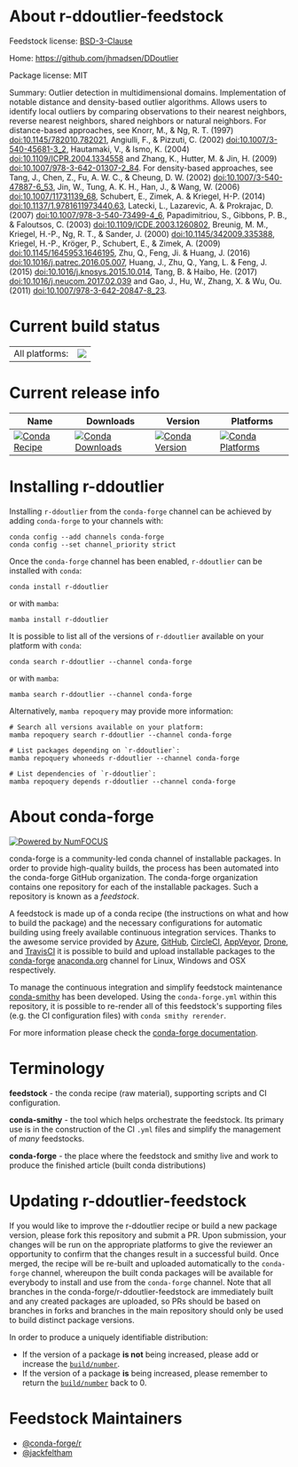 About r-ddoutlier-feedstock
===========================

Feedstock license: [BSD-3-Clause](https://github.com/conda-forge/r-ddoutlier-feedstock/blob/main/LICENSE.txt)

Home: https://github.com/jhmadsen/DDoutlier

Package license: MIT

Summary: Outlier detection in multidimensional domains. Implementation of notable distance and density-based outlier algorithms. Allows users to identify local outliers by comparing observations to their nearest neighbors, reverse nearest neighbors, shared neighbors or natural neighbors. For distance-based approaches, see Knorr, M., & Ng, R. T. (1997) <doi:10.1145/782010.782021>, Angiulli, F., & Pizzuti, C. (2002) <doi:10.1007/3-540-45681-3_2>, Hautamaki, V., & Ismo, K. (2004) <doi:10.1109/ICPR.2004.1334558> and Zhang, K., Hutter, M. & Jin, H. (2009) <doi:10.1007/978-3-642-01307-2_84>. For density-based approaches, see Tang, J., Chen, Z., Fu, A. W. C., & Cheung, D. W. (2002) <doi:10.1007/3-540-47887-6_53>, Jin, W., Tung, A. K. H., Han, J., & Wang, W. (2006) <doi:10.1007/11731139_68>, Schubert, E., Zimek, A. & Kriegel, H-P. (2014) <doi:10.1137/1.9781611973440.63>, Latecki, L., Lazarevic, A. & Prokrajac, D. (2007) <doi:10.1007/978-3-540-73499-4_6>, Papadimitriou, S., Gibbons, P. B., & Faloutsos, C. (2003) <doi:10.1109/ICDE.2003.1260802>, Breunig, M. M., Kriegel, H.-P., Ng, R. T., & Sander, J. (2000) <doi:10.1145/342009.335388>, Kriegel, H.-P., Kröger, P., Schubert, E., & Zimek, A. (2009) <doi:10.1145/1645953.1646195>, Zhu, Q., Feng, Ji. & Huang, J. (2016) <doi:10.1016/j.patrec.2016.05.007>, Huang, J., Zhu, Q., Yang, L. & Feng, J. (2015) <doi:10.1016/j.knosys.2015.10.014>, Tang, B. & Haibo, He. (2017) <doi:10.1016/j.neucom.2017.02.039> and Gao, J., Hu, W., Zhang, X. & Wu, Ou. (2011) <doi:10.1007/978-3-642-20847-8_23>.

Current build status
====================


<table><tr><td>All platforms:</td>
    <td>
      <a href="https://dev.azure.com/conda-forge/feedstock-builds/_build/latest?definitionId=22043&branchName=main">
        <img src="https://dev.azure.com/conda-forge/feedstock-builds/_apis/build/status/r-ddoutlier-feedstock?branchName=main">
      </a>
    </td>
  </tr>
</table>

Current release info
====================

| Name | Downloads | Version | Platforms |
| --- | --- | --- | --- |
| [![Conda Recipe](https://img.shields.io/badge/recipe-r--ddoutlier-green.svg)](https://anaconda.org/conda-forge/r-ddoutlier) | [![Conda Downloads](https://img.shields.io/conda/dn/conda-forge/r-ddoutlier.svg)](https://anaconda.org/conda-forge/r-ddoutlier) | [![Conda Version](https://img.shields.io/conda/vn/conda-forge/r-ddoutlier.svg)](https://anaconda.org/conda-forge/r-ddoutlier) | [![Conda Platforms](https://img.shields.io/conda/pn/conda-forge/r-ddoutlier.svg)](https://anaconda.org/conda-forge/r-ddoutlier) |

Installing r-ddoutlier
======================

Installing `r-ddoutlier` from the `conda-forge` channel can be achieved by adding `conda-forge` to your channels with:

```
conda config --add channels conda-forge
conda config --set channel_priority strict
```

Once the `conda-forge` channel has been enabled, `r-ddoutlier` can be installed with `conda`:

```
conda install r-ddoutlier
```

or with `mamba`:

```
mamba install r-ddoutlier
```

It is possible to list all of the versions of `r-ddoutlier` available on your platform with `conda`:

```
conda search r-ddoutlier --channel conda-forge
```

or with `mamba`:

```
mamba search r-ddoutlier --channel conda-forge
```

Alternatively, `mamba repoquery` may provide more information:

```
# Search all versions available on your platform:
mamba repoquery search r-ddoutlier --channel conda-forge

# List packages depending on `r-ddoutlier`:
mamba repoquery whoneeds r-ddoutlier --channel conda-forge

# List dependencies of `r-ddoutlier`:
mamba repoquery depends r-ddoutlier --channel conda-forge
```


About conda-forge
=================

[![Powered by
NumFOCUS](https://img.shields.io/badge/powered%20by-NumFOCUS-orange.svg?style=flat&colorA=E1523D&colorB=007D8A)](https://numfocus.org)

conda-forge is a community-led conda channel of installable packages.
In order to provide high-quality builds, the process has been automated into the
conda-forge GitHub organization. The conda-forge organization contains one repository
for each of the installable packages. Such a repository is known as a *feedstock*.

A feedstock is made up of a conda recipe (the instructions on what and how to build
the package) and the necessary configurations for automatic building using freely
available continuous integration services. Thanks to the awesome service provided by
[Azure](https://azure.microsoft.com/en-us/services/devops/), [GitHub](https://github.com/),
[CircleCI](https://circleci.com/), [AppVeyor](https://www.appveyor.com/),
[Drone](https://cloud.drone.io/welcome), and [TravisCI](https://travis-ci.com/)
it is possible to build and upload installable packages to the
[conda-forge](https://anaconda.org/conda-forge) [anaconda.org](https://anaconda.org/)
channel for Linux, Windows and OSX respectively.

To manage the continuous integration and simplify feedstock maintenance
[conda-smithy](https://github.com/conda-forge/conda-smithy) has been developed.
Using the ``conda-forge.yml`` within this repository, it is possible to re-render all of
this feedstock's supporting files (e.g. the CI configuration files) with ``conda smithy rerender``.

For more information please check the [conda-forge documentation](https://conda-forge.org/docs/).

Terminology
===========

**feedstock** - the conda recipe (raw material), supporting scripts and CI configuration.

**conda-smithy** - the tool which helps orchestrate the feedstock.
                   Its primary use is in the construction of the CI ``.yml`` files
                   and simplify the management of *many* feedstocks.

**conda-forge** - the place where the feedstock and smithy live and work to
                  produce the finished article (built conda distributions)


Updating r-ddoutlier-feedstock
==============================

If you would like to improve the r-ddoutlier recipe or build a new
package version, please fork this repository and submit a PR. Upon submission,
your changes will be run on the appropriate platforms to give the reviewer an
opportunity to confirm that the changes result in a successful build. Once
merged, the recipe will be re-built and uploaded automatically to the
`conda-forge` channel, whereupon the built conda packages will be available for
everybody to install and use from the `conda-forge` channel.
Note that all branches in the conda-forge/r-ddoutlier-feedstock are
immediately built and any created packages are uploaded, so PRs should be based
on branches in forks and branches in the main repository should only be used to
build distinct package versions.

In order to produce a uniquely identifiable distribution:
 * If the version of a package **is not** being increased, please add or increase
   the [``build/number``](https://docs.conda.io/projects/conda-build/en/latest/resources/define-metadata.html#build-number-and-string).
 * If the version of a package **is** being increased, please remember to return
   the [``build/number``](https://docs.conda.io/projects/conda-build/en/latest/resources/define-metadata.html#build-number-and-string)
   back to 0.

Feedstock Maintainers
=====================

* [@conda-forge/r](https://github.com/orgs/conda-forge/teams/r/)
* [@jackfeltham](https://github.com/jackfeltham/)

